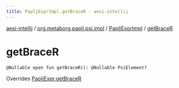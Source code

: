 ```yaml
---
title: PapljExprImpl.getBraceR - aesi-intellij
---
```


[aesi-intellij](../../index.html) / [org.metaborg.paplj.psi.impl](../index.html) / [PapljExprImpl](index.html) / [getBraceR](.)

# getBraceR

`@Nullable open fun getBraceR(): @Nullable PsiElement?`

Overrides [PapljExpr.getBraceR](../../org.metaborg.paplj.psi/-paplj-expr/get-brace-r.html)

